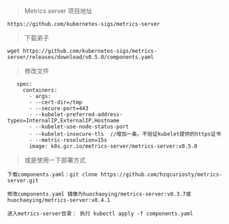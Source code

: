 > Metrics server 项目地址

    https://github.com/kubernetes-sigs/metrics-server

> 下载弟子

    wget https://github.com/kubernetes-sigs/metrics-server/releases/download/v0.5.0/components.yaml

> 修改文件

    
       spec:
         containers:
           - args:
           - --cert-dir=/tmp
           - --secure-port=443
           - --kubelet-preferred-address-types=InternalIP,ExternalIP,Hostname
           - --kubelet-use-node-status-port
           - --kubelet-insecure-tls  //增加一条，不验证kubelet提供的https证书
           - --metric-resolution=15s
           image: k8s.gcr.io/metrics-server/metrics-server:v0.5.0
    


> 或是使用一下部署方式

    下载components.yaml：git clone https://github.com/hzqcuriosty/metrics-server.git

    修改components.yaml 镜像为huochaoying/metrics-server:v0.3.7或huochaoying/metrics-server:v0.4.1

    进入metrics-server目录： 执行 kubectl apply -f components.yaml
